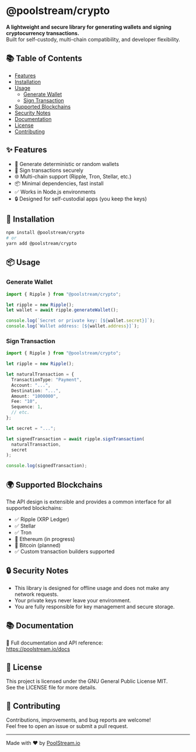 # @poolstream/crypto

**A lightweight and secure library for generating wallets and signing cryptocurrency transactions.**  
Built for self-custody, multi-chain compatibility, and developer flexibility.

## 📚 Table of Contents

- [Features](#-features)
- [Installation](#-installation)
- [Usage](#-usage)
  - [Generate Wallet](#generate-wallet)
  - [Sign Transaction](#sign-transaction)
- [Supported Blockchains](#-supported-blockchains)
- [Security Notes](#-security-notes)
- [Documentation](#-documentation)
- [License](#-license)
- [Contributing](#-contributing)

## ✨ Features

- 🔐 Generate deterministic or random wallets
- 📝 Sign transactions securely
- 🌐 Multi-chain support (Ripple, Tron, Stellar, etc.)
- 📦 Minimal dependencies, fast install
- ✅ Works in Node.js environments
- 🔒 Designed for self-custodial apps (you keep the keys)

## 🚀 Installation

```bash
npm install @poolstream/crypto
# or
yarn add @poolstream/crypto
```

## 📦 Usage

### Generate Wallet

```typescript
import { Ripple } from "@poolstream/crypto";

let ripple = new Ripple();
let wallet = await ripple.generateWallet();

console.log(`Secret or private key: [${wallet.secret}]`);
console.log(`Wallet address: [${wallet.address}]`);
```

### Sign Transaction

```typescript
import { Ripple } from "@poolstream/crypto";

let ripple = new Ripple();

let naturalTransaction = {
  TransactionType: "Payment",
  Account: "...",
  Destination: "...",
  Amount: "1000000",
  Fee: "10",
  Sequence: 1,
  // etc.
};

let secret = "...";

let signedTransaction = await ripple.signTransaction(
  naturalTransaction,
  secret
);

console.log(signedTransaction);
```

## 🌍 Supported Blockchains

The API design is extensible and provides a common interface for all supported blockchains:

- ✅ Ripple (XRP Ledger)
- ✅ Stellar
- ✅ Tron
- 🚧 Ethereum (in progress)
- 🚧 Bitcoin (planned)
- ✅ Custom transaction builders supported

## 🔒 Security Notes

- This library is designed for offline usage and does not make any network requests.
- Your private keys never leave your environment.
- You are fully responsible for key management and secure storage.

## 📚 Documentation

📘 Full documentation and API reference:  
https://poolstream.io/docs

## 📄 License

This project is licensed under the GNU General Public License MIT.  
See the LICENSE file for more details.

## 🤝 Contributing

Contributions, improvements, and bug reports are welcome!  
Feel free to open an issue or submit a pull request.

---

Made with ❤️ by [PoolStream.io](https://poolstream.io)
